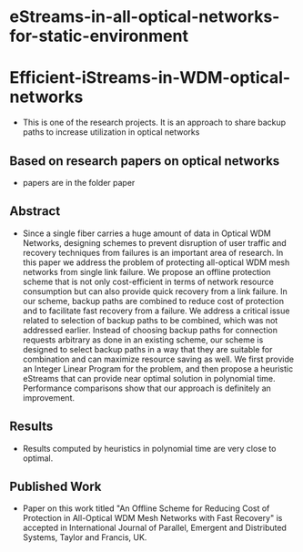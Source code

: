 # eStreams-in-all-optical-networks-for-static-environment
# Efficient-iStreams-in-WDM-optical-networks
- This is one of the research projects. It is an approach to share backup paths to increase utilization in optical networks

## Based on research papers on optical networks
- papers are in the folder paper

## Abstract
- Since a single fiber carries a huge amount of data in Optical WDM Networks,
  designing schemes to prevent disruption of user traffic and recovery techniques from failures is
  an important area of research. In this paper we address the problem of protecting all-optical
  WDM mesh networks from single link failure. We propose an offline protection scheme that is
  not only cost-efficient in terms of network resource consumption but can also provide quick
  recovery from a link failure. In our scheme, backup paths are combined to reduce cost of
  protection and to facilitate fast recovery from a failure. We address a critical issue related to
  selection of backup paths to be combined, which was not addressed earlier. Instead of choosing
  backup paths for connection requests arbitrary as done in an existing scheme, our scheme is
  designed to select backup paths in a way that they are suitable for combination and can maximize
  resource saving as well. We first provide an Integer Linear Program for the problem, and then
  propose a heuristic eStreams that can provide near optimal solution in polynomial time.
  Performance comparisons show that our approach is definitely an improvement.
## Results
- Results computed by heuristics in polynomial time are very close to optimal. 

## Published Work
- Paper on this work titled "An Offline Scheme for Reducing Cost of Protection in All-Optical
  WDM Mesh Networks with Fast Recovery" is accepted in International Journal of Parallel, 
  Emergent and Distributed Systems, Taylor and Francis, UK.
